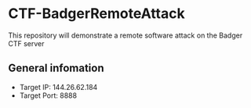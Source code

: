 # CTF-BadgerRemoteAttack
This repository will demonstrate a remote software attack on the Badger CTF server 

## General infomation
- Target IP: 144.26.62.184
- Target Port: 8888
